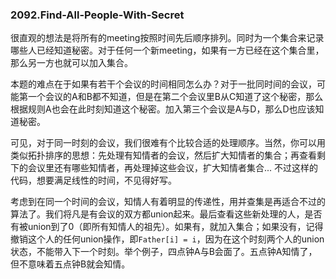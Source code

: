### 2092.Find-All-People-With-Secret

很直观的想法是将所有的meeting按照时间先后顺序排列。同时为一个集合来记录哪些人已经知道秘密。对于任何一个新meeting，如果有一方已经在这个集合里，那么另一方也就可以加入集合。

本题的难点在于如果有若干个会议的时间相同怎么办？对于一批同时间的会议，可能第一个会议的A和B都不知道，但是在第二个会议里B从C知道了这个秘密，那么根据规则A也会在此时刻知道这个秘密。加入第三个会议是A与D，那么D也应该知道秘密。

可见，对于同一时刻的会议，我们很难有个比较合适的处理顺序。当然，你可以用类似拓扑排序的思想：先处理有知情者的会议，然后扩大知情者的集合；再查看剩下的会议里还有哪些知情者，再处理掉这些会议，扩大知情者集合... 不过这样的代码，想要满足线性的时间，不见得好写。

考虑到在同一个时间的会议，知情人有着明显的传递性，用并查集是再适合不过的算法了。我们将凡是有会议的双方都union起来。最后查看这些新处理的人，是否有被union到了0（即所有知情人的祖先）。如果有，就加入集合；如果没有，记得撤销这个人的任何union操作，即```Father[i] = i```，因为在这个时刻两个人的union状态，不能带入下一个时刻。举个例子，四点钟A与B会面了。五点钟A知情了，但不意味着五点钟B就会知情。
